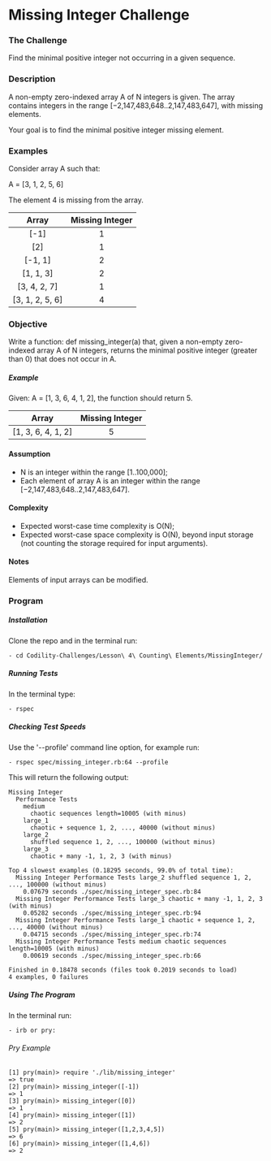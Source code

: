 # Missing Integer Challenge

### The Challenge

Find the minimal positive integer not occurring in a given sequence.

### Description

A non-empty zero-indexed array A of N integers is given. The array contains integers in the range [−2,147,483,648..2,147,483,647], with missing elements.

Your goal is to find the minimal positive integer missing element.

### Examples

Consider array A such that:

A = [3, 1, 2, 5, 6]

The element 4 is missing from the array.

Array  | Missing Integer
:-------------: | :------------------------------:
[-1] | 1
[2] | 1
[-1, 1] | 2
[1, 1, 3] | 2
[3, 4, 2, 7] | 1
[3, 1, 2, 5, 6] | 4

### Objective
Write a function: def missing_integer(a) that, given a non-empty zero-indexed array A of N integers, returns the minimal positive integer (greater than 0) that does not occur in A.

##### Example
Given: A = [1, 3, 6, 4, 1, 2], the function should return 5.

Array  | Missing Integer
:-------------: | :------------------------------:
[1, 3, 6, 4, 1, 2] | 5

#### Assumption

- N is an integer within the range [1..100,000];
- Each element of array A is an integer within the range [−2,147,483,648..2,147,483,647].

#### Complexity

- Expected worst-case time complexity is O(N);
- Expected worst-case space complexity is O(N), beyond input storage (not counting the storage required for input arguments).

#### Notes
Elements of input arrays can be modified.

### Program

##### Installation
Clone the repo and in the terminal run:
```
- cd Codility-Challenges/Lesson\ 4\ Counting\ Elements/MissingInteger/
```

##### Running Tests
In the terminal type:
```
- rspec
```

##### Checking Test Speeds
Use the '--profile' command line option, for example run:

```
- rspec spec/missing_integer.rb:64 --profile
```

This will return the following output:

```
Missing Integer
  Performance Tests
    medium
      chaotic sequences length=10005 (with minus)
    large_1
      chaotic + sequence 1, 2, ..., 40000 (without minus)
    large_2
      shuffled sequence 1, 2, ..., 100000 (without minus)
    large_3
      chaotic + many -1, 1, 2, 3 (with minus)

Top 4 slowest examples (0.18295 seconds, 99.0% of total time):
  Missing Integer Performance Tests large_2 shuffled sequence 1, 2, ..., 100000 (without minus)
    0.07679 seconds ./spec/missing_integer_spec.rb:84
  Missing Integer Performance Tests large_3 chaotic + many -1, 1, 2, 3 (with minus)
    0.05282 seconds ./spec/missing_integer_spec.rb:94
  Missing Integer Performance Tests large_1 chaotic + sequence 1, 2, ..., 40000 (without minus)
    0.04715 seconds ./spec/missing_integer_spec.rb:74
  Missing Integer Performance Tests medium chaotic sequences length=10005 (with minus)
    0.00619 seconds ./spec/missing_integer_spec.rb:66

Finished in 0.18478 seconds (files took 0.2019 seconds to load)
4 examples, 0 failures
```

##### Using The Program
In the terminal run:

```
- irb or pry:
```

###### Pry Example
```
[1] pry(main)> require './lib/missing_integer'
=> true
[2] pry(main)> missing_integer([-1])
=> 1
[3] pry(main)> missing_integer([0])
=> 1
[4] pry(main)> missing_integer([1])
=> 2
[5] pry(main)> missing_integer([1,2,3,4,5])
=> 6
[6] pry(main)> missing_integer([1,4,6])
=> 2
```
